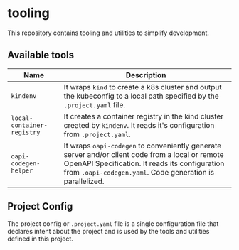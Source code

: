 # tooling

This repository contains tooling and utilities to simplify development.

## Available tools

| Name                       | Description                                                                                                                                                                                                     |
|----------------------------|-----------------------------------------------------------------------------------------------------------------------------------------------------------------------------------------------------------------|
| `kindenv`                  | It wraps `kind` to create a k8s cluster and output the kubeconfig to a local path specified by the `.project.yaml` file.                                                                                        |
| `local-container-registry` | It creates a container registry in the kind cluster created by `kindenv`. It reads it's configuration from `.project.yaml`.                                                                                     | 
| `oapi-codegen-helper`      | It wraps `oapi-codegen` to conveniently generate server and/or client code from a local or remote OpenAPI Specification. It reads its configuration from `.oapi-codegen.yaml`. Code generation is parallelized. | 

## Project Config

The project config or `.project.yaml` file is a single configuration file that declares intent about the project and is
used by the tools and utilities defined in this project.
